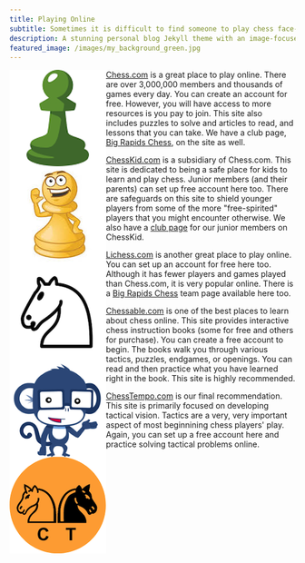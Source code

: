 ```yaml
---
title: Playing Online
subtitle: Sometimes it is difficult to find someone to play chess face-to-face. Here are some online resources for playing and learning about chess when you cannot get to our club to play face-to-face.
description: A stunning personal blog Jekyll theme with an image-focused design.
featured_image: /images/my_background_green.jpg
---
```


<a href="https://www.chess.com"><img src="images/chess.png" class="Cliff" style="float:left; clear:left;">Chess.com</a> is a great place to play online. There are over 3,000,000 members and thousands of games every day. You can create an account for free. However, you will have access to more resources is you pay to join. This site also includes puzzles to solve and articles to read, and lessons that you can take. We have a club page, [Big Rapids Chess](https://www.chess.com/club/big-rapids-chess), on the site as well.

<a href="https://www.chesskid.com"><img src="images/chesskid.jpeg" class="Cliff" style="float:left; clear:left;">ChessKid.com</a> is a subsidiary of Chess.com. This site is dedicated to being a safe place for kids to learn and play chess. Junior members (and their parents) can set up free account here too. There are safeguards on this site to shield younger players from some of the more "free-spirited" players that you might encounter otherwise. We also have a [club page](https://www.chesskid.com/club/home/ferris-knights) for our junior members on ChessKid.

<a href="https://www.lichess.com"><img src="images/lichess.png" class="Cliff" style="float:left; clear:left;">Lichess.com</a> is another great place to play online. You can set up an account for free here too. Although it has fewer players and games played than Chess.com, it is very popular online. There is a [Big Rapids Chess](https://lichess.org/team/big-rapids-chess) team page available here too.

<a href="https://www.chessable.com"><img src="images/chessable.png" class="Cliff" style="float:left; clear:left;">Chessable.com</a> is one of the best places to learn about chess online. This site provides interactive chess instruction books (some for free and others for purchase). You can create a free account to begin. The books walk you through various tactics, puzzles, endgames, or openings. You can read and then practice what you have learned right in the book. This site is highly recommended.

<a href="https://www.chesstempo.com"><img src="images/chesstempo.png" class="Cliff" style="float:left; clear:left;">ChessTempo.com</a> is our final recommendation. This site is primarily focused on developing tactical vision. Tactics are a very, very important aspect of most beginnining chess players' play. Again, you can set up a free account here and practice solving tactical problems online.

